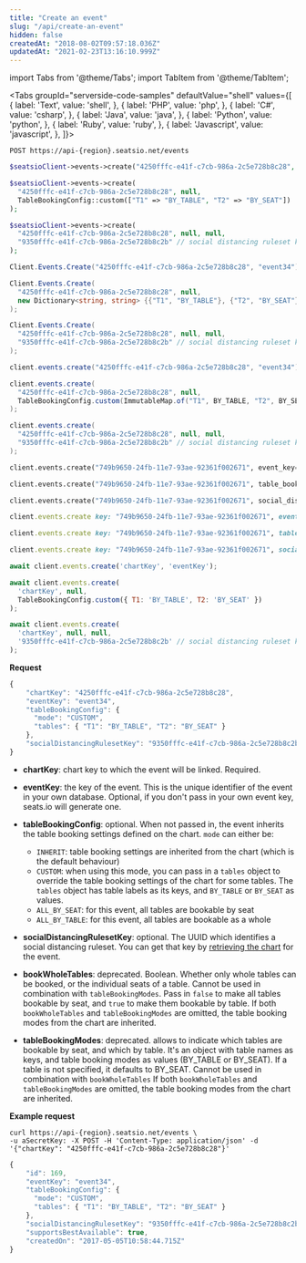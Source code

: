 ```yaml
---
title: "Create an event"
slug: "/api/create-an-event"
hidden: false
createdAt: "2018-08-02T09:57:18.036Z"
updatedAt: "2021-02-23T13:16:10.999Z"
---
```


import Tabs from '@theme/Tabs';
import TabItem from '@theme/TabItem';




<Tabs 
  groupId="serverside-code-samples"
  defaultValue="shell"
  values={[
{ label: 'Text', value: 'shell', },
{ label: 'PHP', value: 'php', },
{ label: 'C#', value: 'csharp', },
{ label: 'Java', value: 'java', },
{ label: 'Python', value: 'python', },
{ label: 'Ruby', value: 'ruby', },
{ label: 'Javascript', value: 'javascript', },
]}>
<TabItem value='shell'>

```shell
POST https://api-{region}.seatsio.net/events
```

</TabItem>
<TabItem value='php'>

```php
$seatsioClient->events->create("4250fffc-e41f-c7cb-986a-2c5e728b8c28", "event34");

$seatsioClient->events->create(
  "4250fffc-e41f-c7cb-986a-2c5e728b8c28", null,
  TableBookingConfig::custom(["T1" => "BY_TABLE", "T2" => "BY_SEAT"])
);

$seatsioClient->events->create(
  "4250fffc-e41f-c7cb-986a-2c5e728b8c28", null, null,
  "9350fffc-e41f-c7cb-986a-2c5e728b8c2b" // social distancing ruleset key
);
```

</TabItem>
<TabItem value='csharp'>

```csharp
Client.Events.Create("4250fffc-e41f-c7cb-986a-2c5e728b8c28", "event34");

Client.Events.Create(
  "4250fffc-e41f-c7cb-986a-2c5e728b8c28", null,
  new Dictionary<string, string> {{"T1", "BY_TABLE"}, {"T2", "BY_SEAT"}}
);

Client.Events.Create(
  "4250fffc-e41f-c7cb-986a-2c5e728b8c28", null, null,
  "9350fffc-e41f-c7cb-986a-2c5e728b8c2b" // social distancing ruleset key
);
```

</TabItem>
<TabItem value='java'>

```java
client.events.create("4250fffc-e41f-c7cb-986a-2c5e728b8c28", "event34");

client.events.create(
  "4250fffc-e41f-c7cb-986a-2c5e728b8c28", null,
  TableBookingConfig.custom(ImmutableMap.of("T1", BY_TABLE, "T2", BY_SEAT))
);

client.events.create(
  "4250fffc-e41f-c7cb-986a-2c5e728b8c28", null, null,
  "9350fffc-e41f-c7cb-986a-2c5e728b8c2b" // social distancing ruleset key
);
```

</TabItem>
<TabItem value='python'>

```python
client.events.create("749b9650-24fb-11e7-93ae-92361f002671", event_key="event34")

client.events.create("749b9650-24fb-11e7-93ae-92361f002671", table_booking_config=TableBookingConfig.custom({"T1": "BY_TABLE", "T2": "BY_SEAT"}))

client.events.create("749b9650-24fb-11e7-93ae-92361f002671", social_distancing_ruleset_key="9350fffc-e41f-c7cb-986a-2c5e728b8c2b")
```

</TabItem>
<TabItem value='ruby'>

```ruby
client.events.create key: "749b9650-24fb-11e7-93ae-92361f002671", event_key: "event34"

client.events.create key: "749b9650-24fb-11e7-93ae-92361f002671", table_booking_config: Seatsio::TableBookingConfig::custom({'T1' => 'BY_TABLE', 'T2' => 'BY_SEAT'})

client.events.create key: "749b9650-24fb-11e7-93ae-92361f002671", social_distancing_ruleset_key: "9350fffc-e41f-c7cb-986a-2c5e728b8c2b"
```

</TabItem>
<TabItem value='javascript'>

```javascript
await client.events.create('chartKey', 'eventKey');

await client.events.create(
  'chartKey', null,
  TableBookingConfig.custom({ T1: 'BY_TABLE', T2: 'BY_SEAT' })
);

await client.events.create(
  'chartKey', null, null,
  '9350fffc-e41f-c7cb-986a-2c5e728b8c2b' // social distancing ruleset key
);
```

</TabItem>
</Tabs>



**Request**

```javascript
{
    "chartKey": "4250fffc-e41f-c7cb-986a-2c5e728b8c28",
    "eventKey": "event34",
    "tableBookingConfig": {
      "mode": "CUSTOM",
      "tables": { "T1": "BY_TABLE", "T2": "BY_SEAT" }
    },
    "socialDistancingRulesetKey": "9350fffc-e41f-c7cb-986a-2c5e728b8c2b"
}
```

* **chartKey**: chart key to which the event will be linked. Required.

* **eventKey**: the key of the event. This is the unique identifier of the event in your own database. Optional, if you don't pass in your own event key, seats.io will generate one.

* **tableBookingConfig**: optional. When not passed in, the event inherits the table booking settings defined on the chart. `mode` can either be:
  - `INHERIT`: table booking settings are inherited from the chart (which is the default behaviour)
  - `CUSTOM`: when using this mode, you can pass in a `tables` object to override the table booking settings of the chart for some tables.  The `tables` object has table labels as its keys, and `BY_TABLE` or `BY_SEAT` as values.
  - `ALL_BY_SEAT`: for this event, all tables are bookable by seat
  - `ALL_BY_TABLE`:  for this event, all tables are bookable as a whole

* **socialDistancingRulesetKey**: optional. The UUID which identifies a social distancing ruleset. You can get that key by [retrieving the chart](/docs/api/retrieve-a-chart) for the event.

* **bookWholeTables**: deprecated. Boolean. Whether only whole tables can be booked, or the individual seats of a table. Cannot be used in combination with `tableBookingModes`. Pass in `false` to make all tables bookable by seat, and `true` to make them bookable by table.
If both `bookWholeTables` and `tableBookingModes` are omitted, the table booking modes from the chart are inherited.

* **tableBookingModes**: deprecated. allows to indicate which tables are bookable by seat, and which by table. It's an object with table names as keys, and table booking modes as values (BY_TABLE or BY_SEAT). If a table is not specified, it defaults to BY_SEAT. Cannot be used in combination with `bookWholeTables` 
If both `bookWholeTables` and `tableBookingModes` are omitted, the table booking modes from the chart are inherited.

**Example request**

```shell
curl https://api-{region}.seatsio.net/events \
-u aSecretKey: -X POST -H 'Content-Type: application/json' -d '{"chartKey": "4250fffc-e41f-c7cb-986a-2c5e728b8c28"}'
```



```javascript
{
    "id": 169,
    "eventKey": "event34",
    "tableBookingConfig": {
      "mode": "CUSTOM",
      "tables": { "T1": "BY_TABLE", "T2": "BY_SEAT" }
    },
    "socialDistancingRulesetKey": "9350fffc-e41f-c7cb-986a-2c5e728b8c2b",
    "supportsBestAvailable": true,
    "createdOn": "2017-05-05T10:58:44.715Z"
}
```

